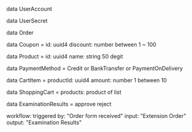 data UserAccount

data UserSecret


data Order


data Coupon = 
  id: uuid4
  discount: number between 1 ~ 100



data  Product = 
  id: uuid4
  name: string 50 degit



data PaymentMethod = 
  Credit
  or BankTransfer
  or PaymentOnDelivery


data CartItem = 
  productId: uuid4
  amount: number 1 between 10

data ShoppingCart = 
  products: product of list


data ExaminationResults =
  approve
  reject

workflow:
  triggered by:
    "Order form received"
  input:
    "Extension Order"
  output:
    "Examination Results"